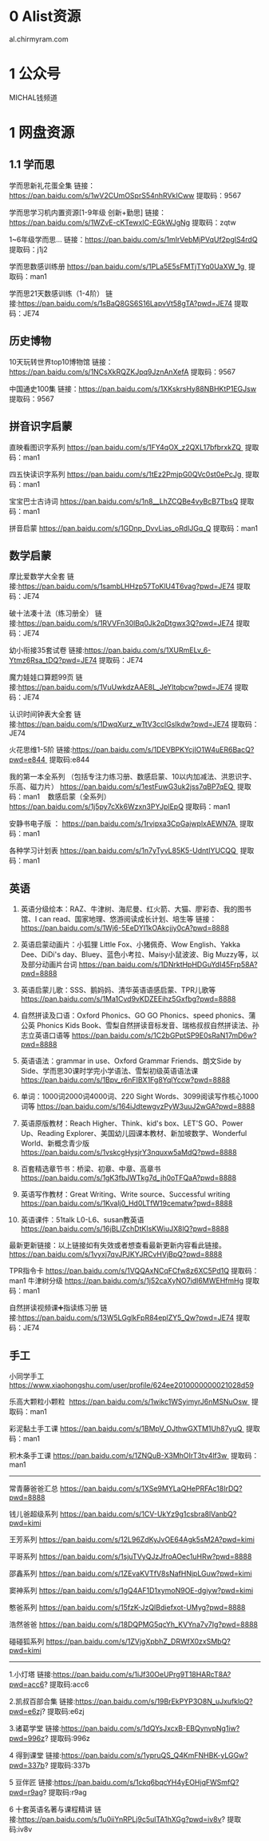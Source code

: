 # 0 Alist资源

al.chirmyram.com

# 1 公众号

MICHAL钱频道



# 1 网盘资源

## 1.1 学而思

学而思新礼花蛋全集
链接：https://pan.baidu.com/s/1wV2CUmOSprS54nhRVkICww 
提取码：9567 

学而思学习机内置资源[1-9年级 创新+勤思] 
链接：https://pan.baidu.com/s/1WZvE-cKTewxIC-EGkWJgNg 
提取码：zqtw 

1~6年级学而思...
链接：https://pan.baidu.com/s/1mIrVebMjPVqUf2pgIS4rdQ 
提取码：j1j2 

学而思数感训练册
https://pan.baidu.com/s/1PLa5E5sFMTjTYq0UaXW_1g 
提取码：man1 

学而思21天数感训练（1-4阶）
链接:https://pan.baidu.com/s/1sBaQ8GS6S16LapvVt58gTA?pwd=JE74 
提取码：JE74

## 历史博物
10天玩转世界top10博物馆
链接：https://pan.baidu.com/s/1NCsXkRQZKJpq9JznAnXefA 
提取码：9567 

中国通史100集
链接：https://pan.baidu.com/s/1XKskrsHy88NBHKtP1EGJsw 
提取码：9567 

## 拼音识字启蒙

直映看图识字系列
https://pan.baidu.com/s/1FY4qOX_z2QXL17bfbrxkZQ 
提取码：man1 

四五快读识字系列
https://pan.baidu.com/s/1tEz2PmjpG0QVc0st0ePcJg 
提取码：man1 

宝宝巴士古诗词
https://pan.baidu.com/s/1n8__LhZCQBe4vyBcB7TbsQ 
提取码：man1 

拼音启蒙
https://pan.baidu.com/s/1GDnp_DvvLias_oRdlJGq_Q 
提取码：man1 

## 数学启蒙

摩比爱数学大全套
链接:https://pan.baidu.com/s/1sambLHHzp57ToKlU4T6vag?pwd=JE74 提取码：JE74

破十法凑十法（练习册全）
链接:https://pan.baidu.com/s/1RVVFn30lBq0Jk2qDtgwx3Q?pwd=JE74 提取码：JE74

幼小衔接35套试卷
链接:https://pan.baidu.com/s/1XURmELv_6-Ytmz6Rsa_tDQ?pwd=JE74 提取码：JE74

魔力娃娃口算题99页
链接:https://pan.baidu.com/s/1VuUwkdzAAE8L_JeYltqbcw?pwd=JE74 提取码：JE74 

认识时间钟表大全套
链接:https://pan.baidu.com/s/1DwqXurz_wTtV3cclGsIkdw?pwd=JE74 提取码：JE74 

火花思维1-5阶
链接:https://pan.baidu.com/s/1DEVBPKYcjIO1W4uER6BacQ?pwd=e844 
提取码:e844

我的第一本全系列 （包括专注力练习册、数感启蒙、10以内加减法、洪恩识字、乐高、磁力片）
https://pan.baidu.com/s/1estFuwG3uk2jss7qBP7qEQ 
提取码：man1 
 
 数感启蒙（全系列）
https://pan.baidu.com/s/1j5py7cXk6Wzxn3PYJplEpQ 
提取码：man1 

安静书电子版 ：
https://pan.baidu.com/s/1rvipxa3CpGajwplxAEWN7A 
提取码：man1

各种学习计划表
https://pan.baidu.com/s/1n7yTyvL85K5-UdntIYUCQQ 
提取码：man1


## 英语
1. 英语分级绘本：RAZ、牛津树、海尼曼、红火箭、大猫、廖彩杏、我的图书馆、I can read、国家地理、悠游阅读成长计划、培生等
链接：https://pan.baidu.com/s/1Wj6-5EeDYI1kOAkcjjy0cA?pwd=8888 

2. 英语启蒙动画片：小狐狸 Little Fox、小猪佩奇、Wow English、Yakka Dee、DiDi's day、Bluey、蓝色小考拉、Maisy小鼠波波、Big Muzzy等，以及部分动画片台词
https://pan.baidu.com/s/1DNrktHpHDGuYdI45Frp58A?pwd=8888 

3. 英语启蒙儿歌：SSS、鹅妈妈、清华英语语感启蒙、TPR儿歌等
https://pan.baidu.com/s/1Ma1Cvd9vKDZEEihz5Gxfbg?pwd=8888 

4. 自然拼读及口语：Oxford Phonics、GO GO Phonics、speed phonics、蒲公英 Phonics Kids Book、雪梨自然拼读音标发音、瑞格叔叔自然拼读法、孙志立英语口语等
https://pan.baidu.com/s/1C2bGPptSP9E0sRaN17mD6w?pwd=8888 

5. 英语语法：grammar in use、Oxford Grammar Friends、朗文Side by Side、学而思30课时学完小学语法、雪梨初级英语语法课
https://pan.baidu.com/s/1Bpv_r6nFIBX1Fg8YqlYccw?pwd=8888 

6. 单词：1000词2000词4000词、220 Sight Words、3099阅读写作核心1000词等
https://pan.baidu.com/s/164iJdtewgvzPyW3uuJ2wGA?pwd=8888 

7. 英语原版教材：Reach Higher、Think、kid's box、LET'S GO、Power Up、Reading Explorer、美国幼儿园课本教材、新加坡数学、Wonderful World、新概念青少版
https://pan.baidu.com/s/1vskcgHysjrY3nquxw5aMdQ?pwd=8888 

8. 百套精选章节书：桥梁、初章、中章、高章书
https://pan.baidu.com/s/1gK3fbJWTkg7d_jh0oTFQaA?pwd=8888 

9. 英语写作教材：Great Writing、Write source、Successful writing
https://pan.baidu.com/s/1Kvalj0_Hd0LTfW19cematw?pwd=8888 

10. 英语课件：51talk L0-L6、susan教英语
https://pan.baidu.com/s/16jBLIZchDtKIsKWiuJX8lQ?pwd=8888 

最新更新链接：以上链接如有失效或者想查看最新更新内容看此链接。
https://pan.baidu.com/s/1vyxj7qvJPJKYJRCvHVjBpQ?pwd=8888 


TPR指令卡
https://pan.baidu.com/s/1VQQAxNCqFCfw8z6XC5Pd1Q 
提取码：man1 
 牛津树分级
https://pan.baidu.com/s/1j52caXyNO7idI6MWEHfmHg 
提取码：man1 


自然拼读视频课➕指读练习册
链接:https://pan.baidu.com/s/13W5LGglkFpR84eplZY5_Qw?pwd=JE74 
提取码：JE74


## 手工
小同学手工
https://www.xiaohongshu.com/user/profile/624ee2010000000021028d59

乐高大颗粒小颗粒 
https://pan.baidu.com/s/1wikc1WSyimyrJ6nMSNuOsw 
提取码：man1 

彩泥黏土手工课
https://pan.baidu.com/s/1BMpV_OJthwGXTM1Uh87yuQ 
提取码：man1 

积木条手工课
https://pan.baidu.com/s/1ZNQuB-X3MhOIrT3tv4lf3w 
提取码：man1 


-------------------------------------------------------------------------
常青藤爸爸汇总 
https://pan.baidu.com/s/1XSe9MYLaQHePRFAc18IrDQ?pwd=8888 

钱儿爸超级系列 
https://pan.baidu.com/s/1CV-UkYz9g1csbra8lVanbQ?pwd=kimi 

王芳系列 
https://pan.baidu.com/s/12L96ZdKyJvOE64Agk5sM2A?pwd=kimi 

平哥系列
https://pan.baidu.com/s/1sjuTVyQJzJfroAOec1uHRw?pwd=8888

邵鑫系列 
https://pan.baidu.com/s/1ZEvaKVTfV8sNafHNjpLGuw?pwd=kimi 

窦神系列 
https://pan.baidu.com/s/1gQ4AF1D1xymoN9OE-dgiyw?pwd=kimi 

憨爸系列 
https://pan.baidu.com/s/15fzK-JzQIBdiefxot-UMyg?pwd=8888 

浩然爸爸 
https://pan.baidu.com/s/18DQPMG5qcYh_KVYna7v7Ig?pwd=8888 

碰碰狐系列
https://pan.baidu.com/s/1ZVjgXpbhZ_DRWfX0zxSMbQ?pwd=kimi


-------------------------------------------------------------------------
1.小灯塔
链接:https://pan.baidu.com/s/1iJf30OeUPrg9T18HARcT8A?pwd=acc6?
提取码:acc6

2.凯叔百部合集
链接:https://pan.baidu.com/s/19BrEkPYP3O8N_uJxufkloQ?pwd=e6zj?
提取码:e6zj

3.诸葛学堂
链接:https://pan.baidu.com/s/1dQYsJxcxB-EBQynvpNg1iw?pwd=996z?
提取码:996z

4 得到课堂
链接:https://pan.baidu.com/s/1ypruQS_Q4KmFNHBK-yLGGw?pwd=337b?
提取码:337b

5 豆伴匠
链接:https://pan.baidu.com/s/1ckq6bqcYH4yEOHjqFWSmfQ?pwd=r9ag?
提取码:r9ag

6 十套英语名著与课程精讲
链接:https://pan.baidu.com/s/1u0iiYnRPLj9c5ulTA1hXGg?pwd=iv8v?
提取码:iv8v

